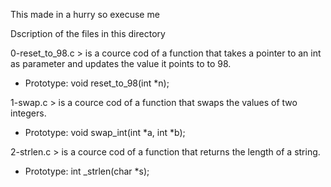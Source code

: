This made in a hurry so execuse me 

Dscription of the files in this directory


0-reset_to_98.c > is a cource cod of a function that takes a pointer to an int as parameter and updates the value it points to to 98.
- Prototype: void reset_to_98(int *n);

1-swap.c > is a cource cod of a function that swaps the values of two integers.
- Prototype: void swap_int(int *a, int *b);

2-strlen.c > is a cource cod of a function that returns the length of a string.
- Prototype: int _strlen(char *s);

